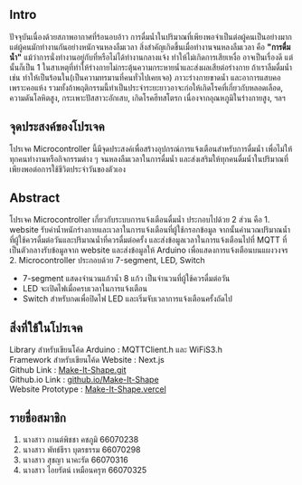 ## Intro
  ปัจจุบันเนื่องด้วยสภาพอากาศที่ร้อนอบอ้าว การดื่มน้ำในปริมาณที่เพียงพอจำเป็นต่อผู้คนเป็นอย่างมาก แต่ผู้คนมักทำงานกันอย่างหนักจนหลงลืมเวลา สิ่งสำคัญเกิดขึ้นเมื่อทำงานจนหลงลืมเวลา คือ **"การดื่มน้ำ"** แม้ว่าการนั่งทำงานอยู่กับที่หรือไม่ได้ทำงานกลางแจ้ง ทำให้ไม่เกิดการเสียเหงื่อ อาจเป็นเรื่องดี แต่นั้นก็เป็น 1 ในสาเหตุที่ทำให้ร่างกายไม่กระตุ้นความกระหายน้ำและส่งผลเสียต่อร่างกาย ถ้าเราลืมดื่มน้ำ เช่น ทำให้เป็นร้อนใน(เป็นความทรมานที่คนทั่วไปเคยเจอ) ภาวะร่างกายขาดน้ำ และอาการแสบคอเพราะคอแห้ง รวมทั้งถ้าพฤติกรรมนี้ทำเป็นประจำระยะยาวอาจะก่อให้เกิดโรคที่เกี่ยวกับหลอดเลือด, ความดันโลหิตสูง, กระเพาะปัสสาวะอักเสบ, เกิดโรคฮีทสโตรก เนื่องจากอุณหภูมิในร่างกายสูง, ฯลฯ

## จุดประสงค์ของโปรเจค
  โปรเจค Microcontroller นี้มีจุดประสงค์เพื่อสร้างอุปกรณ์การแจ้งเตือนสำหรับการดื่มน้ำ เพื่อไม่ให้ทุกคนทำงานหรือกิจกรรมต่าง ๆ จนหลงลืมเวลาในการดื่มน้ำ และส่งเสริมให้ทุกคนดื่มน้ำในปริมาณที่เพียงพอต่อการใช้ชีวิตประจำวันของตัวเอง

## Abstract
  โปรเจค Microcontroller เกี่ยวกับระบบการแจ้งเตือนดื่มน้ำ ประกอบไปด้วย 2 ส่วน คือ
              1. website รับค่าน้ำหนักร่างกายและเวลาในการแจ้งเตือนที่ผู้ใช้กรอกข้อมูล จากนั้นคำนวณปริมาณน้ำที่ผู้ใช้ควรดื่มต่อวันและปริมาณน้ำที่ควรดื่มต่อครั้ง และส่งข้อมูลเวลาในการแจ้งเตือนไปที่ MQTT ที่เป็นตัวกลางรับข้อมูลจาก website และส่งข้อมูลให้ Arduino เพื่อแสดงการแจ้งเตือนบนแผงวงจร
              2. Microcontroller ประกอบด้วย 7-segment, LED, Switch
  - 7-segment แสดงจำนวนแก้วน้ำ 8 แก้ว เป็นจำนวนที่ผู้ใช้ควรดื่มต่อวัน
  - LED จะเปิดไฟเมื่อครบเวลาในการแจ้งเตือน
  - Switch สำหรับกดเพื่อปิดไฟ LED และเริ่มจับเวลาการแจ้งเตือนครั้งถัดไป

## สิ่งที่ใช้ในโปรเจค
  Library สำหรับเขียนโค้ด Arduino : MQTTClient.h และ WiFiS3.h <br>
  Framework สำหรับเขียนโค้ด Website : Next.js <br>
  Github Link : [Make-It-Shape.git](https://github.com/Suchaya-aum/Make-It-Shape.git) <br>
  Github.io Link : [github.io/Make-It-Shape](https://suchaya-aum.github.io/Make-It-Shape/) <br>
  Website Prototype : [Make-It-Shape.vercel](https://make-it-shape.vercel.app/) <br>

## รายชื่อสมาชิก
  1. นางสาว กานต์พิชชา คชภูมิ	66070238
  2. นางสาว พัทธ์ธีรา บุตรธรรม	66070298
  3. นางสาว สุชญา นาคะรัต		66070316
  4. นางสาว ไอยรัตน์ เหมือนครุฑ	66070325

